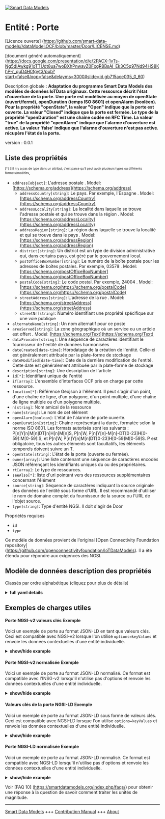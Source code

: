 <!-- 10-Header -->    
[![Smart Data Models](https://smartdatamodels.org/wp-content/uploads/2022/01/SmartDataModels_logo.png "Logo")](https://smartdatamodels.org)    
Entité : Porte    
==============<!-- /10-Header -->    
<!-- 15-License -->    
[Licence ouverte] (https://github.com/smart-data-models//dataModel.OCF/blob/master/Door/LICENSE.md)    
[document généré automatiquement] (https://docs.google.com/presentation/d/e/2PACX-1vTs-Ng5dIAwkg91oTTUdt8ua7woBXhPnwavZ0FxgR8BsAI_Ek3C5q97Nd94HS8KhP-r_quD4H0fgyt3/pub?start=false&loop=false&delayms=3000#slide=id.gb715ace035_0_60)    
<!-- /15-License -->    
<!-- 20-Description -->    
Description globale : **Adaptation du programme Smart Data Models des modèles de données IoTData originaux. Cette ressource décrit l'état d'ouverture de la porte. Une porte est modélisée au moyen de openState (ouvert/fermé), openDuration (temps ISO 8601) et openAlarm (booléen). Pour la propriété "openState", la valeur "Open" indique que la porte est ouverte. La valeur "Closed" indique que la porte est fermée. Le type de la propriété "openDuration" est une chaîne codée en RFC Time. La valeur "true" de la propriété "openAlarm" indique que l'alarme d'ouverture est active. La valeur 'false' indique que l'alarme d'ouverture n'est pas active. récupère l'état de la porte.**    
version : 0.0.1    
<!-- /20-Description -->    
<!-- 30-PropertiesList -->    
## Liste des propriétés    
<sup><sub>[*] S'il n'y a pas de type dans un attribut, c'est parce qu'il peut avoir plusieurs types ou différents formats/modèles</sub></sup>.    
- `address[object]`: L'adresse postale  . Model: [https://schema.org/address](https://schema.org/address)	- `addressCountry[string]`: Le pays. Par exemple, l'Espagne  . Model: [https://schema.org/addressCountry](https://schema.org/addressCountry)    
	- `addressLocality[string]`: La localité dans laquelle se trouve l'adresse postale et qui se trouve dans la région  . Model: [https://schema.org/addressLocality](https://schema.org/addressLocality)    
	- `addressRegion[string]`: La région dans laquelle se trouve la localité et qui se trouve dans le pays  . Model: [https://schema.org/addressRegion](https://schema.org/addressRegion)    
	- `district[string]`: Un district est un type de division administrative qui, dans certains pays, est géré par le gouvernement local.      
	- `postOfficeBoxNumber[string]`: Le numéro de la boîte postale pour les adresses de boîtes postales. Par exemple, 03578  . Model: [https://schema.org/postOfficeBoxNumber](https://schema.org/postOfficeBoxNumber)    
	- `postalCode[string]`: Le code postal. Par exemple, 24004  . Model: [https://schema.org/https://schema.org/postalCode](https://schema.org/https://schema.org/postalCode)    
	- `streetAddress[string]`: L'adresse de la rue  . Model: [https://schema.org/streetAddress](https://schema.org/streetAddress)    
	- `streetNr[string]`: Numéro identifiant une propriété spécifique sur une voie publique      
- `alternateName[string]`: Un nom alternatif pour ce poste  - `areaServed[string]`: La zone géographique où un service ou un article est offert  . Model: [https://schema.org/Text](https://schema.org/Text)- `dataProvider[string]`: Une séquence de caractères identifiant le fournisseur de l'entité de données harmonisées  - `dateCreated[date-time]`: Horodatage de la création de l'entité. Celle-ci est généralement attribuée par la plate-forme de stockage  - `dateModified[date-time]`: Date de la dernière modification de l'entité. Cette date est généralement attribuée par la plate-forme de stockage  - `description[string]`: Une description de l'article  - `id[*]`: Identifiant unique de l'entité  - `if[array]`: L'ensemble d'interfaces OCF pris en charge par cette ressource.  - `location[*]`: Référence Geojson à l'élément. Il peut s'agir d'un point, d'une chaîne de ligne, d'un polygone, d'un point multiple, d'une chaîne de ligne multiple ou d'un polygone multiple.  - `n[string]`: Nom amical de la ressource  - `name[string]`: Le nom de cet élément  - `openAlarm[boolean]`: L'état de l'alarme de porte ouverte.  - `openDuration[string]`: Chaîne représentant la durée, formatée selon la norme ISO 8601. Les formats autorisés sont les suivants : P[n]Y[n]M[n]DT[n]H[n]M[n]S, P[n]W, P[n]Y[n]-M[n]-DT[0-23]H[0-59]:M[0-59]:S, et P[n]W, P[n]Y[n]M[n]DT[0-23]H[0-59]M[0-59]S. P est obligatoire, tous les autres éléments sont facultatifs, les éléments temporels doivent suivre un T.  - `openState[string]`: L'état de la porte (ouverte ou fermée).  - `owner[array]`: Une liste contenant une séquence de caractères encodés JSON référençant les identifiants uniques du ou des propriétaires.  - `rt[array]`: Le type de ressources.  - `seeAlso[*]`: liste d'uri pointant vers des ressources supplémentaires concernant l'élément  - `source[string]`: Séquence de caractères indiquant la source originale des données de l'entité sous forme d'URL. Il est recommandé d'utiliser le nom de domaine complet du fournisseur de la source ou l'URL de l'objet source.  - `type[string]`: Type d'entité NGSI. Il doit s'agir de Door  <!-- /30-PropertiesList -->    
<!-- 35-RequiredProperties -->    
Propriétés requises    
- `id`  - `type`  <!-- /35-RequiredProperties -->    
<!-- 40-RequiredProperties -->    
Ce modèle de données provient de l'original [Open Connectivity Foundation repository] (https://github.com/openconnectivityfoundation/IoTDataModels). Il a été étendu pour répondre aux exigences des NGSI.    
<!-- /40-RequiredProperties -->    
<!-- 50-DataModelHeader -->    
## Modèle de données description des propriétés    
Classés par ordre alphabétique (cliquez pour plus de détails)    
<!-- /50-DataModelHeader -->    
<!-- 60-ModelYaml -->    
<details><summary><strong>full yaml details</strong></summary>      
```yaml    
Door:      
  description: 'Smart Data Models Program adaptation of the original IoTData data Models. This Resource describes the open state of the door. A door is modelled by means of openState (Open/Closed), openDuration (ISO 8601 Time), and openAlarm (boolean). For Property ''openState'', the value ''Open'' indicates the door is open. The value ''Closed'' indicates the door is closed. The type of Property ''openDuration'' is an RFC Time encoded string. The Property ''openAlarm'' value ''true'' indicates that the open alarm is active. The openAlarm value ''false'' indicates that open alarm is not active. retrieves the state of the Door.'      
  properties:      
    address:      
      description: The mailing address      
      properties:      
        addressCountry:      
          description: 'The country. For example, Spain'      
          type: string      
          x-ngsi:      
            model: https://schema.org/addressCountry      
            type: Property      
        addressLocality:      
          description: 'The locality in which the street address is, and which is in the region'      
          type: string      
          x-ngsi:      
            model: https://schema.org/addressLocality      
            type: Property      
        addressRegion:      
          description: 'The region in which the locality is, and which is in the country'      
          type: string      
          x-ngsi:      
            model: https://schema.org/addressRegion      
            type: Property      
        district:      
          description: 'A district is a type of administrative division that, in some countries, is managed by the local government'      
          type: string      
          x-ngsi:      
            type: Property      
        postOfficeBoxNumber:      
          description: 'The post office box number for PO box addresses. For example, 03578'      
          type: string      
          x-ngsi:      
            model: https://schema.org/postOfficeBoxNumber      
            type: Property      
        postalCode:      
          description: 'The postal code. For example, 24004'      
          type: string      
          x-ngsi:      
            model: https://schema.org/https://schema.org/postalCode      
            type: Property      
        streetAddress:      
          description: The street address      
          type: string      
          x-ngsi:      
            model: https://schema.org/streetAddress      
            type: Property      
        streetNr:      
          description: Number identifying a specific property on a public street      
          type: string      
          x-ngsi:      
            type: Property      
      type: object      
      x-ngsi:      
        model: https://schema.org/address      
        type: Property      
    alternateName:      
      description: An alternative name for this item      
      type: string      
      x-ngsi:      
        type: Property      
    areaServed:      
      description: The geographic area where a service or offered item is provided      
      type: string      
      x-ngsi:      
        model: https://schema.org/Text      
        type: Property      
    dataProvider:      
      description: A sequence of characters identifying the provider of the harmonised data entity      
      type: string      
      x-ngsi:      
        type: Property      
    dateCreated:      
      description: Entity creation timestamp. This will usually be allocated by the storage platform      
      format: date-time      
      type: string      
      x-ngsi:      
        type: Property      
    dateModified:      
      description: Timestamp of the last modification of the entity. This will usually be allocated by the storage platform      
      format: date-time      
      type: string      
      x-ngsi:      
        type: Property      
    description:      
      description: A description of this item      
      type: string      
      x-ngsi:      
        type: Property      
    id:      
      anyOf:      
        - description: Identifier format of any NGSI entity      
          maxLength: 256      
          minLength: 1      
          pattern: ^[\w\-\.\{\}\$\+\*\[\]`|~^@!,:\\]+$      
          type: string      
          x-ngsi:      
            type: Property      
        - description: Identifier format of any NGSI entity      
          format: uri      
          type: string      
          x-ngsi:      
            type: Property      
      description: Unique identifier of the entity      
      x-ngsi:      
        type: Property      
    if:      
      description: The OCF Interface set supported by this Resource.      
      items:      
        enum:      
          - oic.if.a      
          - oic.if.baseline      
        type: string      
      minItems: 2      
      readOnly: true      
      type: array      
      uniqueItems: true      
      x-ngsi:      
        type: Property      
    location:      
      description: 'Geojson reference to the item. It can be Point, LineString, Polygon, MultiPoint, MultiLineString or MultiPolygon'      
      oneOf:      
        - description: Geojson reference to the item. Point      
          properties:      
            bbox:      
              items:      
                type: number      
              minItems: 4      
              type: array      
            coordinates:      
              items:      
                type: number      
              minItems: 2      
              type: array      
            type:      
              enum:      
                - Point      
              type: string      
          required:      
            - type      
            - coordinates      
          title: GeoJSON Point      
          type: object      
          x-ngsi:      
            type: GeoProperty      
        - description: Geojson reference to the item. LineString      
          properties:      
            bbox:      
              items:      
                type: number      
              minItems: 4      
              type: array      
            coordinates:      
              items:      
                items:      
                  type: number      
                minItems: 2      
                type: array      
              minItems: 2      
              type: array      
            type:      
              enum:      
                - LineString      
              type: string      
          required:      
            - type      
            - coordinates      
          title: GeoJSON LineString      
          type: object      
          x-ngsi:      
            type: GeoProperty      
        - description: Geojson reference to the item. Polygon      
          properties:      
            bbox:      
              items:      
                type: number      
              minItems: 4      
              type: array      
            coordinates:      
              items:      
                items:      
                  items:      
                    type: number      
                  minItems: 2      
                  type: array      
                minItems: 4      
                type: array      
              type: array      
            type:      
              enum:      
                - Polygon      
              type: string      
          required:      
            - type      
            - coordinates      
          title: GeoJSON Polygon      
          type: object      
          x-ngsi:      
            type: GeoProperty      
        - description: Geojson reference to the item. MultiPoint      
          properties:      
            bbox:      
              items:      
                type: number      
              minItems: 4      
              type: array      
            coordinates:      
              items:      
                items:      
                  type: number      
                minItems: 2      
                type: array      
              type: array      
            type:      
              enum:      
                - MultiPoint      
              type: string      
          required:      
            - type      
            - coordinates      
          title: GeoJSON MultiPoint      
          type: object      
          x-ngsi:      
            type: GeoProperty      
        - description: Geojson reference to the item. MultiLineString      
          properties:      
            bbox:      
              items:      
                type: number      
              minItems: 4      
              type: array      
            coordinates:      
              items:      
                items:      
                  items:      
                    type: number      
                  minItems: 2      
                  type: array      
                minItems: 2      
                type: array      
              type: array      
            type:      
              enum:      
                - MultiLineString      
              type: string      
          required:      
            - type      
            - coordinates      
          title: GeoJSON MultiLineString      
          type: object      
          x-ngsi:      
            type: GeoProperty      
        - description: Geojson reference to the item. MultiLineString      
          properties:      
            bbox:      
              items:      
                type: number      
              minItems: 4      
              type: array      
            coordinates:      
              items:      
                items:      
                  items:      
                    items:      
                      type: number      
                    minItems: 2      
                    type: array      
                  minItems: 4      
                  type: array      
                type: array      
              type: array      
            type:      
              enum:      
                - MultiPolygon      
              type: string      
          required:      
            - type      
            - coordinates      
          title: GeoJSON MultiPolygon      
          type: object      
          x-ngsi:      
            type: GeoProperty      
      x-ngsi:      
        type: GeoProperty      
    n:      
      description: Friendly name of the Resource      
      maxLength: 64      
      readOnly: true      
      type: string      
      x-ngsi:      
        type: Property      
    name:      
      description: The name of this item      
      type: string      
      x-ngsi:      
        type: Property      
    openAlarm:      
      description: The state of the door open alarm.      
      type: boolean      
      x-ngsi:      
        type: Property      
    openDuration:      
      description: 'A string representing duration formatted as defined in ISO 8601. Allowable formats are: P[n]Y[n]M[n]DT[n]H[n]M[n]S, P[n]W, P[n]Y[n]-M[n]-DT[0-23]H[0-59]:M[0-59]:S, and P[n]W, P[n]Y[n]M[n]DT[0-23]H[0-59]M[0-59]S. P is mandatory, all other elements are optional, time elements must follow a T.'      
      pattern: ^(P(?!$)([0-9]+Y)?([0-9]+M)?([0-9]+W)?([0-9]+D)?((T(?=[0-9]+[HMS])([0-9]+H)?([0-9]+M)?([0-9]+S)?)?))$|^(P[0-9]+W)$|^(P[0-9]{4})-(1[0-2]|0[1-9])-(3[0-1]|2[0-9]|1[0-9]|0[1-9])T(2[0-3]|1[0-9]|0[1-9]):([0-5][0-9]):([0-5][0-9])$|^(P[0-9]{4})(1[0-2]|0[1-9])(3[0-1]|2[0-9]|1[0-9]|0[1-9])T(2[0-3]|1[0-9]|0[1-9])([0-5][0-9])([0-5][0-9])$      
      type: string      
      x-ngsi:      
        type: Property      
    openState:      
      description: The state of the door (open or closed).      
      enum:      
        - Open      
        - Closed      
      readOnly: true      
      type: string      
      x-ngsi:      
        type: Property      
    owner:      
      description: A List containing a JSON encoded sequence of characters referencing the unique Ids of the owner(s)      
      items:      
        anyOf:      
          - description: Identifier format of any NGSI entity      
            maxLength: 256      
            minLength: 1      
            pattern: ^[\w\-\.\{\}\$\+\*\[\]`|~^@!,:\\]+$      
            type: string      
            x-ngsi:      
              type: Property      
          - description: Identifier format of any NGSI entity      
            format: uri      
            type: string      
            x-ngsi:      
              type: Property      
        description: Unique identifier of the entity      
        x-ngsi:      
          type: Property      
      type: array      
      x-ngsi:      
        type: Property      
    rt:      
      description: The Resource Type.      
      items:      
        enum:      
          - oic.r.door      
        maxLength: 64      
        type: string      
      minItems: 1      
      readOnly: true      
      type: array      
      uniqueItems: true      
      x-ngsi:      
        type: Property      
    seeAlso:      
      description: list of uri pointing to additional resources about the item      
      oneOf:      
        - items:      
            format: uri      
            type: string      
          minItems: 1      
          type: array      
        - format: uri      
          type: string      
      x-ngsi:      
        type: Property      
    source:      
      description: 'A sequence of characters giving the original source of the entity data as a URL. Recommended to be the fully qualified domain name of the source provider, or the URL to the source object'      
      type: string      
      x-ngsi:      
        type: Property      
    type:      
      description: NGSI entity type. It has to be Door      
      enum:      
        - Door      
      type: string      
      x-ngsi:      
        type: Property      
  required:      
    - id      
    - type      
  type: object      
  x-derived-from: https://github.com/OpenInterConnect/IoTDataModels/blob/master/DoorResURI.swagger.json      
  x-disclaimer: 'Redistribution and use in source and binary forms, with or without modification, are permitted  provided that the license conditions are met. Copyleft (c) 2022 Contributors to Smart Data Models Program'      
  x-license-url: https://github.com/smart-data-models/dataModel.OCF/blob/master/Door/LICENSE.md      
  x-model-schema: https://smart-data-models.github.io/dataModel.IoTDataModels/Door/schema.json      
  x-model-tags: OCF      
  x-version: 0.0.1      
```    
</details>      
<!-- /60-ModelYaml -->    
<!-- 70-MiddleNotes -->    
<!-- /70-MiddleNotes -->    
<!-- 80-Examples -->    
## Exemples de charges utiles    
#### Porte NGSI-v2 valeurs clés Exemple    
Voici un exemple de porte au format JSON-LD en tant que valeurs clés. Ceci est compatible avec NGSI-v2 lorsque l'on utilise `options=keyValues` et renvoie les données contextuelles d'une entité individuelle.    
<details><summary><strong>show/hide example</strong></summary>      
```json  
{  
  "id": "urn:ngsi-ld:Door:id:TOAG:57173407",  
  "dateCreated": "1990-04-26T18:03:09Z",  
  "dateModified": "1977-10-15T20:23:28Z",  
  "source": "Nation choose relationship likely question. Myself if place again establish. A huge three. Know second government the pull cultural.",  
  "name": "Audience energy move. Morning eat turn clear.",  
  "alternateName": "Executive care mission decision black. Idea sing small factor head pick church. High opportunity cause property.",  
  "description": "Line indeed live reason five present art feel. Appear perform agent likely thousand act money. Rather bank we under.",  
  "dataProvider": "Guess break about. Their record road dinner seem. Course its respond himself former.",  
  "owner": [  
    "urn:ngsi-ld:Door:items:FOLZ:62728523",  
    "urn:ngsi-ld:Door:items:SWBM:66763373"  
  ],  
  "seeAlso": [  
    "urn:ngsi-ld:Door:items:TJTC:03125023"  
  ],  
  "location": {  
    "type": "Point",  
    "coordinates": [  
      47.4708025,  
      -27.301033  
    ]  
  },  
  "address": {  
    "streetAddress": "Learn place",  
    "addressLocality": "Wife however TV law fund. Paper beat five movie. Eight miss couple bag thank generation.",  
    "addressRegion": "Pull save fine team effort. The drive figure necessary across manager.",  
    "addressCountry": "True include management. Brother bank better she increase try. Partner stand next though house where.",  
    "postalCode": "",  
    "postOfficeBoxNumber": "Situation between run eat expect save process score. Into anyone his evening wife north director.",  
    "streetNr": "Develop story drive million push. Health lose old case administration. Foreign one agent candidate how wish member.",  
    "district": "Share sit simple notice. Dog car do his part."  
  },  
  "areaServed": "Material truth pattern ago other majority final when. Present produce manager well lose finish summer.",  
  "rt": [  
    "oic.r.door"  
  ],  
  "openDuration": "P1710168910W264733215084615551330344341353172274567622193828821450614981840335945689055955212929777261D",  
  "openState": "Open",  
  "openAlarm": false,  
  "n": "Size himself arrive although risk which",  
  "if": [  
    "oic.if.a",  
    "oic.if.baseline"  
  ],  
  "type": "Door"  
}  
```  
</details>    
#### Porte NGSI-v2 normalisée Exemple    
Voici un exemple de porte au format JSON-LD normalisé. Ce format est compatible avec l'INSG-v2 lorsqu'il n'utilise pas d'options et renvoie les données contextuelles d'une entité individuelle.    
<details><summary><strong>show/hide example</strong></summary>      
```json  
{  
  "id": "urn:ngsi-ld:Door:id:TOAG:57173407",  
  "dateCreated": {  
    "type": "DateTime",  
    "value": "1990-04-26T18:03:09Z"  
  },  
  "dateModified": {  
    "type": "DateTime",  
    "value": "1977-10-15T20:23:28Z"  
  },  
  "source": {  
    "type": "Text",  
    "value": "Nation choose relationship likely question. Myself if place again establish. A huge three. Know second government the pull cultural."  
  },  
  "name": {  
    "type": "Text",  
    "value": "Audience energy move. Morning eat turn clear."  
  },  
  "alternateName": {  
    "type": "Text",  
    "value": "Executive care mission decision black. Idea sing small factor head pick church. High opportunity cause property."  
  },  
  "description": {  
    "type": "Text",  
    "value": "Line indeed live reason five present art feel. Appear perform agent likely thousand act money. Rather bank we under."  
  },  
  "dataProvider": {  
    "type": "Text",  
    "value": "Guess break about. Their record road dinner seem. Course its respond himself former."  
  },  
  "owner": {  
    "type": "StructuredValue",  
    "value": [  
      "urn:ngsi-ld:Door:items:FOLZ:62728523",  
      "urn:ngsi-ld:Door:items:SWBM:66763373"  
    ]  
  },  
  "seeAlso": {  
    "type": "StructuredValue",  
    "value": [  
      "urn:ngsi-ld:Door:items:TJTC:03125023"  
    ]  
  },  
  "location": {  
    "type": "geo:json",  
    "value": {  
      "type": "Point",  
      "coordinates": [  
        47.4708025,  
        -27.301033  
      ]  
    }  
  },  
  "address": {  
    "type": "StructuredValue",  
    "value": {  
      "streetAddress": "Learn place",  
      "addressLocality": "Wife however TV law fund. Paper beat five movie. Eight miss couple bag thank generation.",  
      "addressRegion": "Pull save fine team effort. The drive figure necessary across manager.",  
      "addressCountry": "True include management. Brother bank better she increase try. Partner stand next though house where.",  
      "postalCode": "",  
      "postOfficeBoxNumber": "Situation between run eat expect save process score. Into anyone his evening wife north director.",  
      "streetNr": "Develop story drive million push. Health lose old case administration. Foreign one agent candidate how wish member.",  
      "district": "Share sit simple notice. Dog car do his part."  
    }  
  },  
  "areaServed": {  
    "type": "Text",  
    "value": "Material truth pattern ago other majority final when. Present produce manager well lose finish summer."  
  },  
  "rt": {  
    "type": "StructuredValue",  
    "value": [  
      "oic.r.door"  
    ]  
  },  
  "openDuration": {  
    "type": "Text",  
    "value": "P1710168910W264733215084615551330344341353172274567622193828821450614981840335945689055955212929777261D"  
  },  
  "openState": {  
    "type": "Text",  
    "value": "Open"  
  },  
  "openAlarm": {  
    "type": "Boolean",  
    "value": false  
  },  
  "n": {  
    "type": "Text",  
    "value": "Size himself arrive although risk which"  
  },  
  "if": {  
    "type": "StructuredValue",  
    "value": [  
      "oic.if.a",  
      "oic.if.baseline"  
    ]  
  },  
  "type": "Door"  
}  
```  
</details>    
#### Valeurs clés de la porte NGSI-LD Exemple    
Voici un exemple de porte au format JSON-LD sous forme de valeurs clés. Ceci est compatible avec NGSI-LD lorsque l'on utilise `options=keyValues` et renvoie les données contextuelles d'une entité individuelle.    
<details><summary><strong>show/hide example</strong></summary>      
```json  
{  
  "id": "urn:ngsi-ld:Door:id:TOAG:57173407",  
  "dateCreated": "1990-04-26T18:03:09Z",  
  "dateModified": "1977-10-15T20:23:28Z",  
  "source": "Nation choose relationship likely question. Myself if place again establish. A huge three. Know second government the pull cultural.",  
  "name": "Audience energy move. Morning eat turn clear.",  
  "alternateName": "Executive care mission decision black. Idea sing small factor head pick church. High opportunity cause property.",  
  "description": "Line indeed live reason five present art feel. Appear perform agent likely thousand act money. Rather bank we under.",  
  "dataProvider": "Guess break about. Their record road dinner seem. Course its respond himself former.",  
  "owner": [  
    "urn:ngsi-ld:Door:items:FOLZ:62728523",  
    "urn:ngsi-ld:Door:items:SWBM:66763373"  
  ],  
  "seeAlso": [  
    "urn:ngsi-ld:Door:items:TJTC:03125023"  
  ],  
  "location": {  
    "type": "Point",  
    "coordinates": [  
      47.4708025,  
      -27.301033  
    ]  
  },  
  "address": {  
    "streetAddress": "Learn place",  
    "addressLocality": "Wife however TV law fund. Paper beat five movie. Eight miss couple bag thank generation.",  
    "addressRegion": "Pull save fine team effort. The drive figure necessary across manager.",  
    "addressCountry": "True include management. Brother bank better she increase try. Partner stand next though house where.",  
    "postalCode": "",  
    "postOfficeBoxNumber": "Situation between run eat expect save process score. Into anyone his evening wife north director.",  
    "streetNr": "Develop story drive million push. Health lose old case administration. Foreign one agent candidate how wish member.",  
    "district": "Share sit simple notice. Dog car do his part."  
  },  
  "areaServed": "Material truth pattern ago other majority final when. Present produce manager well lose finish summer.",  
  "rt": [  
    "oic.r.door"  
  ],  
  "openDuration": "P1710168910W264733215084615551330344341353172274567622193828821450614981840335945689055955212929777261D",  
  "openState": "Open",  
  "openAlarm": false,  
  "n": "Size himself arrive although risk which",  
  "if": [  
    "oic.if.a",  
    "oic.if.baseline"  
  ],  
  "type": "Door",  
  "@context": [  
    "https://smartdatamodels.org/context.jsonld"  
  ]  
}  
```  
</details>    
#### Porte NGSI-LD normalisée Exemple    
Voici un exemple de porte au format JSON-LD normalisé. Ce format est compatible avec NGSI-LD lorsqu'il n'utilise pas d'options et renvoie les données contextuelles d'une entité individuelle.    
<details><summary><strong>show/hide example</strong></summary>      
```json  
{  
    "id": "urn:ngsi-ld:Door:id:TOAG:57173407",  
    "dateCreated": {  
        "type": "Property",  
        "value": {  
            "@type": "DateTime",  
            "@value": "1990-04-26T18:03:09Z"  
        }  
    },  
    "dateModified": {  
        "type": "Property",  
        "value": {  
            "@type": "DateTime",  
            "@value": "1977-10-15T20:23:28Z"  
        }  
    },  
    "source": {  
        "type": "Property",  
        "value": "Nation choose relationship likely question. Myself if place again establish. A huge three. Know second government the pull cultural."  
    },  
    "name": {  
        "type": "Property",  
        "value": "Audience energy move. Morning eat turn clear."  
    },  
    "alternateName": {  
        "type": "Property",  
        "value": "Executive care mission decision black. Idea sing small factor head pick church. High opportunity cause property."  
    },  
    "description": {  
        "type": "Property",  
        "value": "Line indeed live reason five present art feel. Appear perform agent likely thousand act money. Rather bank we under."  
    },  
    "dataProvider": {  
        "type": "Property",  
        "value": "Guess break about. Their record road dinner seem. Course its respond himself former."  
    },  
    "owner": {  
        "type": "Property",  
        "value": [  
            "urn:ngsi-ld:Door:items:FOLZ:62728523",  
            "urn:ngsi-ld:Door:items:SWBM:66763373"  
        ]  
    },  
    "seeAlso": {  
        "type": "Property",  
        "value": [  
            "urn:ngsi-ld:Door:items:TJTC:03125023"  
        ]  
    },  
    "location": {  
        "type": "GeoProperty",  
        "value": {  
            "type": "Point",  
            "coordinates": [  
                47.4708025,  
                -27.301033  
            ]  
        }  
    },  
    "address": {  
        "type": "Property",  
        "value": {  
            "streetAddress": "Learn place",  
            "addressLocality": "Wife however TV law fund. Paper beat five movie. Eight miss couple bag thank generation.",  
            "addressRegion": "Pull save fine team effort. The drive figure necessary across manager.",  
            "addressCountry": "True include management. Brother bank better she increase try. Partner stand next though house where.",  
            "postalCode": "",  
            "postOfficeBoxNumber": "Situation between run eat expect save process score. Into anyone his evening wife north director.",  
            "streetNr": "Develop story drive million push. Health lose old case administration. Foreign one agent candidate how wish member.",  
            "district": "Share sit simple notice. Dog car do his part."  
        }  
    },  
    "areaServed": {  
        "type": "Property",  
        "value": "Material truth pattern ago other majority final when. Present produce manager well lose finish summer."  
    },  
    "rt": {  
        "type": "Property",  
        "value": [  
            "oic.r.door"  
        ]  
    },  
    "openDuration": {  
        "type": "Property",  
        "value": "P1710168910W264733215084615551330344341353172274567622193828821450614981840335945689055955212929777261D"  
    },  
    "openState": {  
        "type": "Property",  
        "value": "Open"  
    },  
    "openAlarm": {  
        "type": "Property",  
        "value": false  
    },  
    "n": {  
        "type": "Property",  
        "value": "Size himself arrive although risk which"  
    },  
    "if": {  
        "type": "Property",  
        "value": [  
            "oic.if.a",  
            "oic.if.baseline"  
        ]  
    },  
    "type": "Door",  
    "@context": [  
        "https://smartdatamodels.org/context.jsonld"  
    ]  
}  
```  
</details><!-- /80-Examples -->    
<!-- 90-FooterNotes -->    
<!-- /90-FooterNotes -->    
<!-- 95-Units -->    
Voir [FAQ 10] (https://smartdatamodels.org/index.php/faqs/) pour obtenir une réponse à la question de savoir comment traiter les unités de magnitude.    
<!-- /95-Units -->    
<!-- 97-LastFooter -->    
---    
[Smart Data Models](https://smartdatamodels.org) +++ [Contribution Manual](https://bit.ly/contribution_manual) +++ [About](https://bit.ly/Introduction_SDM)<!-- /97-LastFooter -->    
